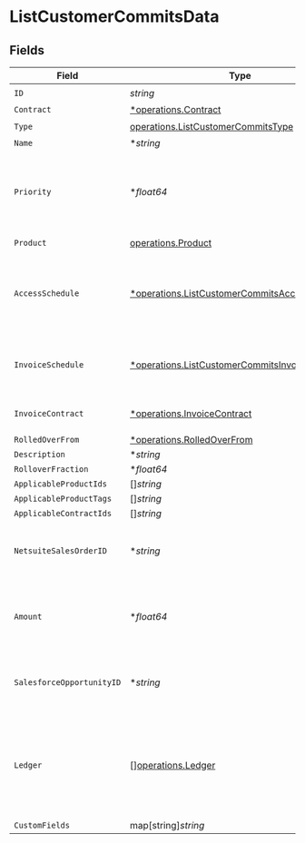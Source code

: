 # ListCustomerCommitsData


## Fields

| Field                                                                                                           | Type                                                                                                            | Required                                                                                                        | Description                                                                                                     |
| --------------------------------------------------------------------------------------------------------------- | --------------------------------------------------------------------------------------------------------------- | --------------------------------------------------------------------------------------------------------------- | --------------------------------------------------------------------------------------------------------------- |
| `ID`                                                                                                            | *string*                                                                                                        | :heavy_check_mark:                                                                                              | N/A                                                                                                             |
| `Contract`                                                                                                      | [*operations.Contract](../../models/operations/contract.md)                                                     | :heavy_minus_sign:                                                                                              | N/A                                                                                                             |
| `Type`                                                                                                          | [operations.ListCustomerCommitsType](../../models/operations/listcustomercommitstype.md)                        | :heavy_check_mark:                                                                                              | N/A                                                                                                             |
| `Name`                                                                                                          | **string*                                                                                                       | :heavy_minus_sign:                                                                                              | N/A                                                                                                             |
| `Priority`                                                                                                      | **float64*                                                                                                      | :heavy_minus_sign:                                                                                              | If multiple credits or commits are applicable, the one with the lower priority will apply first.                |
| `Product`                                                                                                       | [operations.Product](../../models/operations/product.md)                                                        | :heavy_check_mark:                                                                                              | N/A                                                                                                             |
| `AccessSchedule`                                                                                                | [*operations.ListCustomerCommitsAccessSchedule](../../models/operations/listcustomercommitsaccessschedule.md)   | :heavy_minus_sign:                                                                                              | The schedule that the customer will gain access to the credits purposed with this commit.                       |
| `InvoiceSchedule`                                                                                               | [*operations.ListCustomerCommitsInvoiceSchedule](../../models/operations/listcustomercommitsinvoiceschedule.md) | :heavy_minus_sign:                                                                                              | The schedule that the customer will be invoiced for this commit.                                                |
| `InvoiceContract`                                                                                               | [*operations.InvoiceContract](../../models/operations/invoicecontract.md)                                       | :heavy_minus_sign:                                                                                              | The contract that this commit will be billed on.                                                                |
| `RolledOverFrom`                                                                                                | [*operations.RolledOverFrom](../../models/operations/rolledoverfrom.md)                                         | :heavy_minus_sign:                                                                                              | N/A                                                                                                             |
| `Description`                                                                                                   | **string*                                                                                                       | :heavy_minus_sign:                                                                                              | N/A                                                                                                             |
| `RolloverFraction`                                                                                              | **float64*                                                                                                      | :heavy_minus_sign:                                                                                              | N/A                                                                                                             |
| `ApplicableProductIds`                                                                                          | []*string*                                                                                                      | :heavy_minus_sign:                                                                                              | N/A                                                                                                             |
| `ApplicableProductTags`                                                                                         | []*string*                                                                                                      | :heavy_minus_sign:                                                                                              | N/A                                                                                                             |
| `ApplicableContractIds`                                                                                         | []*string*                                                                                                      | :heavy_minus_sign:                                                                                              | N/A                                                                                                             |
| `NetsuiteSalesOrderID`                                                                                          | **string*                                                                                                       | :heavy_minus_sign:                                                                                              | This field's availability is dependent on your client's configuration.                                          |
| `Amount`                                                                                                        | **float64*                                                                                                      | :heavy_minus_sign:                                                                                              | (DEPRECATED) Use access_schedule + invoice_schedule instead.                                                    |
| `SalesforceOpportunityID`                                                                                       | **string*                                                                                                       | :heavy_minus_sign:                                                                                              | This field's availability is dependent on your client's configuration.                                          |
| `Ledger`                                                                                                        | [][operations.Ledger](../../models/operations/ledger.md)                                                        | :heavy_minus_sign:                                                                                              | A list of ordered events that impact the balance of a commit. For example, an invoice deduction or a rollover.  |
| `CustomFields`                                                                                                  | map[string]*string*                                                                                             | :heavy_minus_sign:                                                                                              | N/A                                                                                                             |